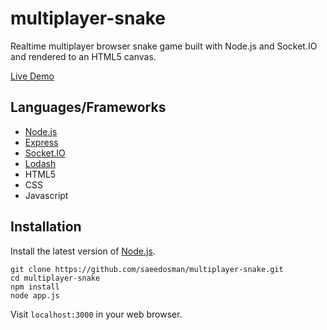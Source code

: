 # multiplayer-snake
Realtime multiplayer browser snake game built with Node.js and Socket.IO and rendered to an HTML5 canvas.

[Live Demo](https://snake-multiplayer-edition.herokuapp.com/) 

## Languages/Frameworks
- [Node.js](https://nodejs.org)
- [Express](https://expressjs.com/)
- [Socket.IO](https://socket.io/)
- [Lodash](https://lodash.com/)
- HTML5
- CSS
- Javascript

## Installation
Install the latest version of [Node.js](https://nodejs.org).
```
git clone https://github.com/saeedosman/multiplayer-snake.git
cd multiplayer-snake
npm install
node app.js
```
Visit `localhost:3000` in your web browser.
